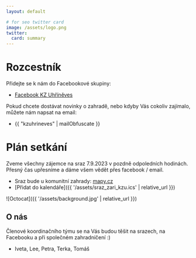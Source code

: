 ```yaml
---
layout: default

# for seo twitter card
image: /assets/logo.png
twitter:
  card: summary
---
```


# Rozcestník

Přidejte se k nám do Facebookové skupiny:

- [Facebook KZ Uhříněves](https://www.facebook.com/groups/3586237255032092/)

Pokud chcete dostávat novinky o zahradě, nebo kdyby Vás cokoliv zajímalo, můžete nám napsat na email:

- {{ "kzuhrineves" | mailObfuscate }}

# Plán setkání

Zveme všechny zájemce na sraz 7.9.2023 v pozdně odpoledních hodinách. Přesný čas upřesníme a dáme všem vědět přes facebook / email.

- Sraz bude u komunitní zahrady: [mapy.cz](https://en.mapy.cz/s/pucabolano)
- [Přidat do kalendáře]({{ '/assets/sraz_zari_kzu.ics' | relative_url }})

![Octocat]({{ '/assets/background.jpg' | relative_url }})

## O nás

Členové koordinačního týmu se na Vás budou těšit na srazech, na Facebooku a při společném zahradničení :)

- Iveta, Lee, Petra, Terka, Tomáš
